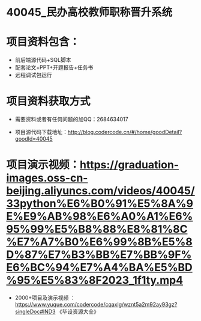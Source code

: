  # 40045_民办高校教师职称晋升系统
 
 #  项目资料包含：
 *  前后端源代码+SQL脚本
 *  配套论文+PPT+开题报告+任务书
 *  远程调试包运行

 #  项目资料获取方式
 *  需要资料或者有任何问题的加QQ：2684634017

 *  项目源代码下载地址：http://blog.codercode.cn/#/home/goodDetail?goodId=40045
   
 #  项目演示视频：https://graduation-images.oss-cn-beijing.aliyuncs.com/videos/40045/33python%E6%B0%91%E5%8A%9E%E9%AB%98%E6%A0%A1%E6%95%99%E5%B8%88%E8%81%8C%E7%A7%B0%E6%99%8B%E5%8D%87%E7%B3%BB%E7%BB%9F%E6%BC%94%E7%A4%BA%E5%BD%95%E5%83%8F2023_1f1ty.mp4
          
 *  2000+项目及演示视频 ：https://www.yuque.com/codercode/cqaxlg/wznt5a2m92ay93gz?singleDoc#lND3 《毕设资源大全》
   
